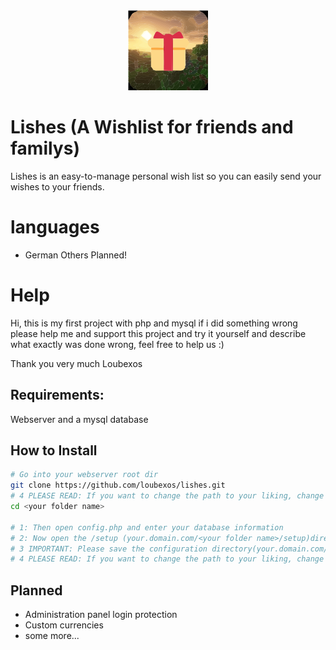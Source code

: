 <div align="center" width="100%">
    <img src="fav.svg" width="128" alt="" />
</div>

# Lishes (A Wishlist for friends and familys)

Lishes is an easy-to-manage personal wish list so you can easily send your wishes to your friends.

# languages
- German
Others Planned!

# Help
Hi, this is my first project with php and mysql if i did something wrong please help me and support this project and try it yourself and describe what exactly was done wrong, feel free to help us :)

Thank you very much
Loubexos

## Requirements:

Webserver and a mysql database

## How to Install
```bash
# Go into your webserver root dir
git clone https://github.com/loubexos/lishes.git
# 4 PLEASE READ: If you want to change the path to your liking, change the name lishes to whatever you want or move the list wherever you want
cd <your folder name>

# 1: Then open config.php and enter your database information
# 2: Now open the /setup (your.domain.com/<your folder name>/setup)directory in your browser to create all tables
# 3 IMPORTANT: Please save the configuration directory(your.domain.com/<your folder name>/config) with HTML basic authentication first, so that others cannot edit your wishes(own login is planned!)
# 4 PLEASE READ: If you want to change the path to your liking, change the name lishes to whatever you want or move the list wherever you want
```
## Planned
- Administration panel login protection
- Custom currencies
- some more...

